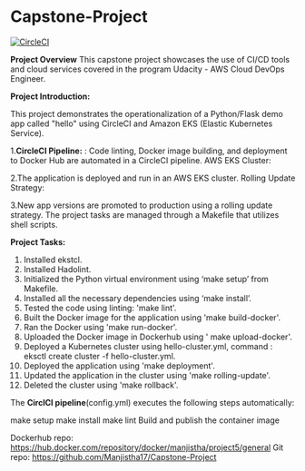 # Capstone-Project

[![CircleCI](https://dl.circleci.com/status-badge/img/gh/Manjistha17/Capstone-Project/tree/main.svg?style=svg)](https://dl.circleci.com/status-badge/redirect/gh/Manjistha17/Capstone-Project/tree/main)

**Project Overview**
This capstone project showcases the use of CI/CD tools and cloud services covered in the program Udacity - AWS Cloud DevOps Engineer.

**Project Introduction:**

This project demonstrates the operationalization of a Python/Flask demo app called "hello" using CircleCI and Amazon EKS (Elastic Kubernetes Service). 

1.**CircleCI Pipeline:** : Code linting, Docker image building, and deployment to Docker Hub are automated in a CircleCI pipeline.
AWS EKS Cluster:

2.The application is deployed and run in an AWS EKS cluster.
Rolling Update Strategy:

3.New app versions are promoted to production using a rolling update strategy.
The project tasks are managed through a Makefile that utilizes shell scripts.

**Project Tasks:**
1.	Installed ekstcl. 
2.	Installed Hadolint.
3.	Initialized the Python virtual environment using ‘make setup’ from Makefile.
4.	Installed all the necessary dependencies using ‘make install’.
5.	Tested the code using linting: 'make lint'.
6.	Built the Docker image for the application using 'make build-docker'.
7.	Ran the Docker using 'make run-docker'.
8.	Uploaded the Docker image in Dockerhub using ' make upload-docker'.
10.	Deployed a Kubernetes cluster using hello-cluster.yml, command : eksctl create cluster -f hello-cluster.yml.
11.	Deployed the application using 'make deployment'.
12.	Updated the application in the cluster using 'make rolling-update'.
13.	Deleted the cluster using 'make rollback'.

The **CirclCI pipeline**(config.yml) executes the following steps automatically:

make setup
make install
make lint
Build and publish the container image

Dockerhub repo: https://hub.docker.com/repository/docker/manjistha/project5/general
Git repo: https://github.com/Manjistha17/Capstone-Project








